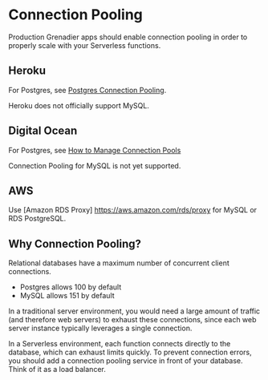 # Connection Pooling

Production Grenadier apps should enable connection pooling in order to properly scale with your Serverless functions.

## Heroku

For Postgres, see [Postgres Connection Pooling](https://devcenter.heroku.com/articles/postgres-connection-pooling).

Heroku does not officially support MySQL.

## Digital Ocean

For Postgres, see [How to Manage Connection Pools](https://www.digitalocean.com/docs/databases/postgresql/how-to/manage-connection-pools)

Connection Pooling for MySQL is not yet supported.

## AWS

Use [Amazon RDS Proxy] https://aws.amazon.com/rds/proxy for MySQL or RDS PostgreSQL.

## Why Connection Pooling?

Relational databases have a maximum number of concurrent client connections.

-   Postgres allows 100 by default
-   MySQL allows 151 by default

In a traditional server environment, you would need a large amount of traffic (and therefore web servers) to exhaust these connections, since each web server instance typically leverages a single connection.

In a Serverless environment, each function connects directly to the database, which can exhaust limits quickly. To prevent connection errors, you should add a connection pooling service in front of your database. Think of it as a load balancer.
